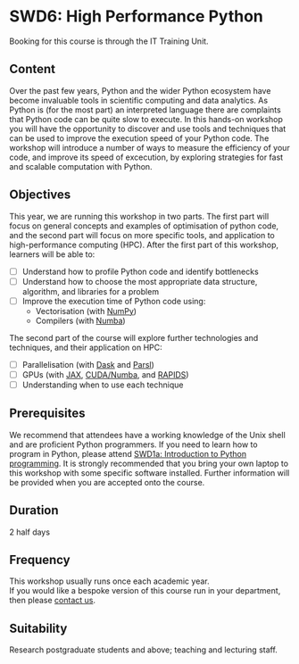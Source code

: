 # SWD6: High Performance Python

Booking for this course is through the IT Training Unit.  

## Content

Over the past few years, Python and the wider Python ecosystem have become invaluable tools in scientific computing and data analytics. As Python is (for the most part) an interpreted language there are complaints that Python code can be quite slow to execute. In this hands-on workshop you will have the opportunity to discover and use tools and techniques that can be used to improve the execution speed of your Python code. The workshop will introduce a number of ways to measure the efficiency of your code, and improve its speed of excecution, by exploring strategies for fast and scalable computation with Python.

## Objectives

This year, we are running this workshop in two parts. The first part will focus on general concepts and examples of optimisation of python code, and the second part will focus on more specific tools, and application to high-performance computing (HPC). After the first part of this workshop, learners will be able to:

- [ ] Understand how to profile Python code and identify bottlenecks
- [ ] Understand how to choose the most appropriate data structure, algorithm, and libraries for a problem
- [ ] Improve the execution time of Python code using: 
	- Vectorisation (with [NumPy](https://numpy.org/doc/stable/reference/ufuncs.html))  
	- Compilers (with [Numba](http://numba.pydata.org/))

The second part of the course will explore further technologies and techniques, and their application on HPC:

 
- [ ] Parallelisation (with [Dask](https://docs.dask.org/en/latest/) and [Parsl](https://parsl-project.org/))  
- [ ] GPUs (with [JAX](https://jax.readthedocs.io/en/latest/index.html), [CUDA/Numba](https://developer.nvidia.com/how-to-cuda-python), and [RAPIDS](https://developer.nvidia.com/rapids))  
- [ ] Understanding when to use each technique

## Prerequisites

We recommend that attendees have a working knowledge of the Unix shell and are proficient Python programmers. If you need to learn how to program in Python, please attend [SWD1a: Introduction to Python programming](https://arc.leeds.ac.uk/training/courses/swd1a/). It is strongly recommended that you bring your own laptop to this workshop with some specific software installed. Further information will be provided when you are accepted onto the course.

## Duration

2 half days

## Frequency

This workshop usually runs once each academic year.  
If you would like a bespoke version of this course run in your department, then please [contact us](https://bit.ly/arc-help).  

## Suitability

Research postgraduate students and above; teaching and lecturing staff.
